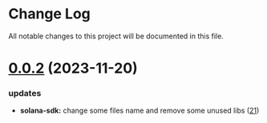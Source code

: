 
# Change Log

All notable changes to this project will be documented in this file.

# [0.0.2](https://github.com/okx/go-wallet-sdk) (2023-11-20)

### updates

- **solana-sdk:** change some files name and remove some unused libs ([21](https://github.com/okx/go-wallet-sdk/pull/21))
